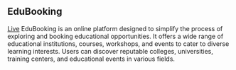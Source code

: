 ## EduBooking 
[Live](https://myedubooking.web.app/)
EduBooking is an online platform designed to simplify the process of exploring and booking educational opportunities. It offers a wide range of educational institutions, courses, workshops, and events to cater to diverse learning interests. Users can discover reputable colleges, universities, training centers, and educational events in various fields.